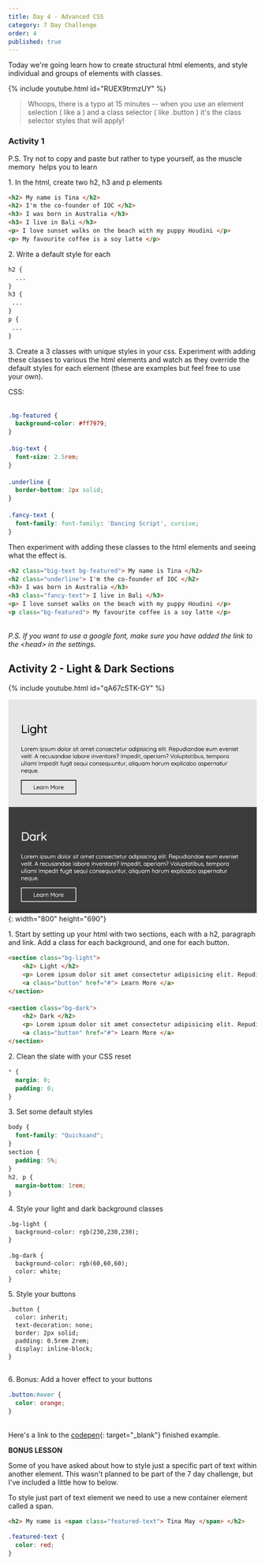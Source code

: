 ```yaml
---
title: Day 4 - Advanced CSS
category: 7 Day Challenge
order: 4
published: true
---
```


Today we're going learn how to create structural html elements, and style individual and groups of elements with classes.&nbsp;

{% include youtube.html id="RUEX9trmzUY" %}

> Whoops, there is a typo at 15 minutes -- when you use an element selection ( like a ) and a class selector ( like .button ) it's the class selector styles that will apply\!&nbsp;

### Activity 1

P.S. Try not to copy and paste but rather to type yourself, as the muscle memory &nbsp;helps you to learn

1\. In the html, create two h2, h3 and p elements

~~~html
<h2> My name is Tina </h2>
<h2> I'm the co-founder of IOC </h2>
<h3> I was born in Australia </h3>
<h3> I live in Bali </h3>
<p> I love sunset walks on the beach with my puppy Houdini </p>
<p> My favourite coffee is a soy latte </p>
~~~

2\. Write a default style for each

~~~css
h2 {
  ...
}
h3 {
 ...
}
p {
 ...
}
~~~

3\. Create a 3 classes with unique styles in your css. Experiment with adding these classes to various the html elements and watch as they override the default styles for each element (these are examples but feel free to use your own).

CSS:&nbsp;

~~~css

.bg-featured {
  background-color: #ff7979;
}

.big-text {
  font-size: 2.5rem;
}

.underline {
  border-bottom: 2px solid;
}

.fancy-text {
  font-family: font-family: 'Dancing Script', cursive;
}
~~~

Then experiment with adding these classes to the html elements and seeing what the effect is.&nbsp;

~~~html
<h2 class="big-text bg-featured"> My name is Tina </h2>
<h2 class="underline"> I'm the co-founder of IOC </h2>
<h3> I was born in Australia </h3>
<h3 class="fancy-text"> I live in Bali </h3>
<p> I love sunset walks on the beach with my puppy Houdini </p>
<p class="bg-featured"> My favourite coffee is a soy latte </p>
​​​
~~~

*P.S. If you want to use a google font, make sure you have added the link to the &lt;head&gt; in the settings. &nbsp;*

## Activity 2 - Light & Dark Sections&nbsp;

{% include youtube.html id="qA67cSTK-GY" %}

![](/uploads/screen-shot-2020-01-14-at-12-45-38-pm.png){: width="800" height="690"}

1\. Start by setting up your html with two sections, each with a h2, paragraph and link. Add a class for each background, and one for each button.&nbsp;

~~~html
<section class="bg-light">
    <h2> Light </h2>
    <p> Lorem ipsum dolor sit amet consectetur adipisicing elit. Repudiandae eum eveniet velit. A recusandae labore inventore? Impedit, aperiam? Voluptatibus, tempora ullam! Impedit fugit sequi consequuntur, aliquam harum explicabo aspernatur neque.</p>
    <a class="button" href="#"> Learn More </a>
</section>

<section class="bg-dark">
    <h2> Dark </h2>
    <p> Lorem ipsum dolor sit amet consectetur adipisicing elit. Repudiandae eum eveniet velit. A recusandae labore inventore? Impedit, aperiam? Voluptatibus, tempora ullam! Impedit fugit sequi consequuntur, aliquam harum explicabo aspernatur neque.</p>
    <a class="button" href="#"> Learn More </a>
</section>
~~~

2\. Clean the slate with your CSS reset&nbsp;

~~~css
* {
  margin: 0;
  padding: 0;
}
~~~

3\. Set some default styles &nbsp;

~~~css
body {
  font-family: "Quicksand";
}
section {
  padding: 5%;
}
h2, p {
  margin-bottom: 1rem;
}
~~~

4\. Style your light and dark background classes&nbsp;

~~~
.bg-light {
  background-color: rgb(230,230,230);
}

.bg-dark {
  background-color: rgb(60,60,60);
  color: white;
}
~~~

5\. Style your buttons&nbsp;

~~~
.button {
  color: inherit;
  text-decoration: none;
  border: 2px solid;
  padding: 0.5rem 2rem;
  display: inline-block;
}
​​​​​
~~~

6\. Bonus: Add a hover effect to your buttons&nbsp;

~~~css
.button:hover {
  color: orange;
}
~~~

<br>Here's a link to the [codepen](https://codepen.io/instituteofcode/pen/bJzKNo?editors=1100){: target="_blank"} finished example.

**BONUS LESSON**

Some of you have asked about how to style just a specific part of text within another element. This wasn't planned to be part of the 7 day challenge, but I've included a little how to below.&nbsp;

To style just part of text element we need to use a new container element called a span.&nbsp;

~~~html
<h2> My name is <span class="featured-text"> Tina May </span> </h2>
~~~

~~~css
.featured-text {
  color: red;
}
~~~